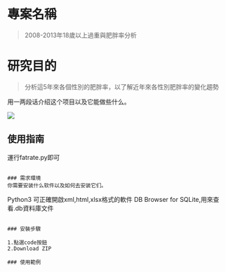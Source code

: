 # 專案名稱
> 2008-2013年18歲以上過重與肥胖率分析

# 研究目的
> 分析這5年來各個性別的肥胖率，以了解近年來各性別肥胖率的變化趨勢<br>

用一两段话介绍这个项目以及它能做些什么。

![](https://github.com/dbader/readme-template/raw/master/header.png)

## 使用指南

運行fatrate.py即可

```

### 需求環境
你需要安装什么软件以及如何去安装它们。

```
Python3
可正確開啟xml,html,xlsx格式的軟件
DB Browser for SQLite,用來查看.db資料庫文件
```

### 安裝步驟

1.點選code按鈕
2.Download ZIP

### 使用範例
